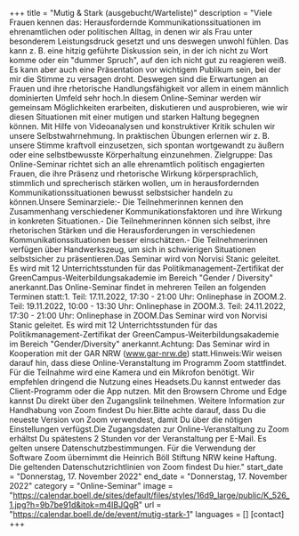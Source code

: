 +++
title = "Mutig & Stark (ausgebucht/Warteliste)"
description = "Viele Frauen kennen das: Herausfordernde Kommunikationssituationen im ehrenamtlichen oder politischen Alltag, in denen wir als Frau unter besonderem Leistungsdruck gesetzt und uns deswegen unwohl fühlen. Das kann z. B. eine hitzig geführte Diskussion sein, in der ich nicht zu Wort komme oder ein "dummer Spruch", auf den ich nicht gut zu reagieren weiß. Es kann aber auch eine Präsentation vor wichtigem Publikum sein, bei der mir die Stimme zu versagen droht. Deswegen sind die Erwartungen an Frauen und ihre rhetorische Handlungsfähigkeit vor allem in einem männlich dominierten Umfeld sehr hoch.In diesem Online-Seminar werden wir gemeinsam Möglichkeiten erarbeiten, diskutieren und ausprobieren, wie wir diesen Situationen mit einer mutigen und starken Haltung begegnen können. Mit Hilfe von Videoanalysen und konstruktiver Kritik schulen wir unsere Selbstwahrnehmung. In praktischen Übungen erlernen wir z. B. unsere Stimme kraftvoll einzusetzen, sich spontan wortgewandt zu äußern oder eine selbstbewusste Körperhaltung einzunehmen. Zielgruppe: Das Online-Seminar richtet sich an alle ehrenamtlich politisch engagierten Frauen, die ihre Präsenz und rhetorische Wirkung körpersprachlich, stimmlich und sprecherisch stärken wollen, um in herausfordernden Kommunikationssituationen bewusst selbstsicher handeln zu können.Unsere Seminarziele:- Die Teilnehmerinnen kennen den Zusammenhang verschiedener Kommunikationsfaktoren und ihre Wirkung in konkreten Situationen.- Die Teilnehmerinnen können sich selbst, ihre rhetorischen Stärken und die Herausforderungen in verschiedenen Kommunikationssituationen besser einschätzen.- Die Teilnehmerinnen verfügen über Handwerkszeug, um sich in schwierigen Situationen selbstsicher zu präsentieren.Das Seminar wird von Norvisi Stanic geleitet. Es wird mit 12 Unterrichtsstunden für das Politikmanagement-Zertifikat der GreenCampus-Weiterbildungsakademie im Bereich "Gender / Diversity" anerkannt.Das Online-Seminar findet in mehreren Teilen an folgenden Terminen statt:1. Teil: 17.11.2022, 17:30 - 21:00 Uhr: Onlinephase in ZOOM.2. Teil: 19.11.2022, 10:00 - 13:30 Uhr: Onlinephase in ZOOM.3. Teil: 24.11.2022, 17:30 - 21:00 Uhr: Onlinephase in ZOOM.Das Seminar wird von Norvisi Stanic geleitet. Es wird mit 12 Unterrichtsstunden für das Politikmanagement-Zertifikat der GreenCampus-Weiterbildungsakademie im Bereich "Gender/Diversity" anerkannt.Achtung: Das Seminar wird in Kooperation mit der GAR NRW (www.gar-nrw.de) statt.Hinweis:Wir weisen darauf hin, dass diese Online-Veranstaltung im Programm Zoom stattfindet. Für die Teilnahme wird eine Kamera und ein Mikrofon benötigt. Wir empfehlen dringend die Nutzung eines Headsets.Du kannst entweder das Client-Programm oder die App nutzen. Mit den Browsern Chrome und Edge kannst Du direkt über den Zugangslink teilnehmen. Weitere Information zur Handhabung von Zoom findest Du hier.Bitte achte darauf, dass Du die neueste Version von Zoom verwendest, damit Du über die nötigen Einstellungen verfügst.Die Zugangsdaten zur Online-Veranstaltung zu Zoom erhältst Du spätestens 2 Stunden vor der Veranstaltung per E-Mail. Es gelten unsere Datenschutzbestimmungen. Für die Verwendung der Software Zoom übernimmt die Heinrich Böll Stiftung NRW keine Haftung. Die geltenden Datenschutzrichtlinien von Zoom findest Du hier."
start_date = "Donnerstag, 17. November 2022"
end_date = "Donnerstag, 17. November 2022"
category = "Online-Seminar"
image = "https://calendar.boell.de/sites/default/files/styles/16d9_large/public/K_526_1.jpg?h=9b7be91d&itok=m4IBJQgR"
url = "https://calendar.boell.de/de/event/mutig-stark-1"
languages = []
[contact]
+++